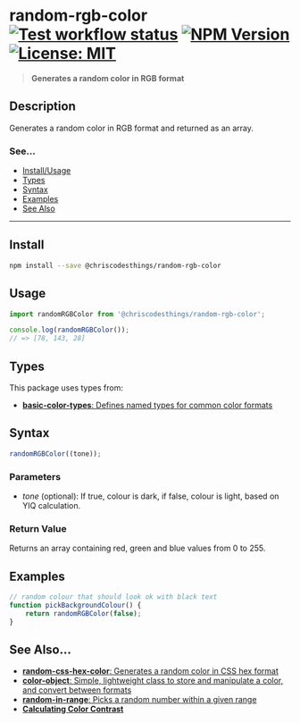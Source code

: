 # random-rgb-color <br> [![Test workflow status](https://github.com/ChrisCodesThings/random-rgb-color/actions/workflows/test.yml/badge.svg)](../../actions/workflows/test.yml) [![NPM Version](https://img.shields.io/npm/v/@chriscodesthings/random-rgb-color)](https://www.npmjs.com/package/@chriscodesthings/random-rgb-color) [![License: MIT](https://img.shields.io/badge/License-MIT-blue.svg)](https://opensource.org/licenses/MIT)

> **Generates a random color in RGB format**

## Description

Generates a random color in RGB format and returned as an array.

### See...
- [Install/Usage](#install "Install and Usage")
- [Types](#types "Types")
- [Syntax](#syntax "Syntax")
- [Examples](#examples "Examples")
- [See Also](#see-also "See Also")

---

## Install

```sh
npm install --save @chriscodesthings/random-rgb-color
```

## Usage

```js
import randomRGBColor from '@chriscodesthings/random-rgb-color';

console.log(randomRGBColor());
// => [78, 143, 28]
```

## Types

This package uses types from:
- [**basic-color-types**: Defines named types for common color formats](https://github.com/ChrisCodesThings/basic-color-types "Defines named types for common color formats")

## Syntax

```js
randomRGBColor((tone));
```

### Parameters

- *tone* (optional): If true, colour is dark, if false, colour is light, based on YIQ calculation. 

### Return Value

Returns an array containing red, green and blue values from 0 to 255.

## Examples

```js
// random colour that should look ok with black text
function pickBackgroundColour() {
    return randomRGBColor(false);
} 
```

## See Also...

- [**random-css-hex-color**: Generates a random color in CSS hex format](https://github.com/ChrisCodesThings/random-css-hex-color "Generates a random color in CSS hex format")
- [**color-object**: Simple, lightweight class to store and manipulate a color, and convert between formats](https://github.com/ChrisCodesThings/color-object "Simple, lightweight class to store and manipulate a color, and convert between formats")
- [**random-in-range**: Picks a random number within a given range](https://github.com/ChrisCodesThings/random-in-range "Picks a random number within a given range")
- [**Calculating Color Contrast**](https://24ways.org/2010/calculating-color-contrast/ "Calculating Color Contrast")

